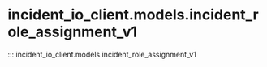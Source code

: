 # incident_io_client.models.incident_role_assignment_v1

::: incident_io_client.models.incident_role_assignment_v1